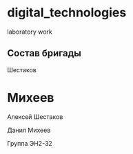 # digital_technologies
laboratory work
## Состав бригады

Шестаков

Михеев
=======
Алексей Шестаков


Данил Михеев



Группа ЭН2-32
